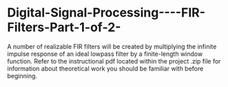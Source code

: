 # Digital-Signal-Processing----FIR-Filters-Part-1-of-2-

A number of realizable FIR filters will be created by multiplying the infinite impulse response of an ideal lowpass filter by a finite-length window function. Refer to the instructional pdf located within the project .zip file for information about theoretical work you should be familiar with before beginning.
